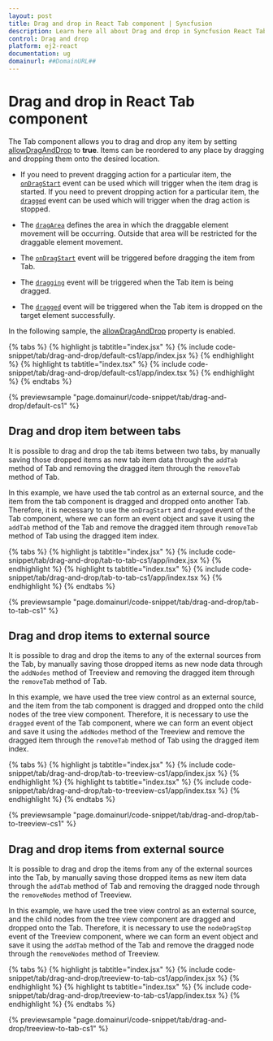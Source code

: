 ```yaml
---
layout: post
title: Drag and drop in React Tab component | Syncfusion
description: Learn here all about Drag and drop in Syncfusion React Tab component of Syncfusion Essential JS 2 and more.
control: Drag and drop 
platform: ej2-react
documentation: ug
domainurl: ##DomainURL##
---
```


# Drag and drop in React Tab component

The Tab component allows you to drag and drop any item by setting [allowDragAndDrop](https://ej2.syncfusion.com/react/documentation/api/tab#allowdraganddrop)&nbsp;to **true**. Items can be reordered to any place by dragging and dropping them onto the desired location.

* If you need to prevent dragging action for a particular item, the [`onDragStart`](https://ej2.syncfusion.com/react/documentation/api/tab#ondragstart) event can be used which will trigger when the item drag is started. If you need to prevent dropping action for a particular item, the [`dragged`](https://ej2.syncfusion.com/react/documentation/api/tab#dragged) event can be used which will trigger when the drag action is stopped.

* The [`dragArea`](https://ej2.syncfusion.com/react/documentation/api/tab#dragArea) defines the area in which the draggable element movement will be occurring. Outside that area will be restricted for the draggable element movement.

* The [`onDragStart`](https://ej2.syncfusion.com/react/documentation/api/tab#ondragstart) event will be triggered before dragging the item from Tab.

* The [`dragging`](https://ej2.syncfusion.com/react/documentation/api/tab#dragging) event will be triggered when the Tab item is being dragged.

* The [`dragged`](https://ej2.syncfusion.com/react/documentation/api/tab#dragged) event will be triggered when the Tab item is dropped on the target element successfully.

In the following sample, the [allowDragAndDrop](https://ej2.syncfusion.com/react/documentation/api/tab#allowdraganddrop) property is enabled.

{% tabs %}
{% highlight js tabtitle="index.jsx" %}
{% include code-snippet/tab/drag-and-drop/default-cs1/app/index.jsx %}
{% endhighlight %}
{% highlight ts tabtitle="index.tsx" %}
{% include code-snippet/tab/drag-and-drop/default-cs1/app/index.tsx %}
{% endhighlight %}
{% endtabs %}

 {% previewsample "page.domainurl/code-snippet/tab/drag-and-drop/default-cs1" %}

## Drag and drop item between tabs

It is possible to drag and drop the tab items between two tabs, by manually saving those dropped items as new tab item data through the `addTab` method of Tab and removing the dragged item through the `removeTab` method of Tab.

In this example, we have used the tab control as an external source, and the item from the tab component is dragged and dropped onto another Tab. Therefore, it is necessary to use the `onDragStart` and `dragged` event of the Tab component, where we can form an event object and save it using the `addTab` method of the Tab and remove the dragged item through `removeTab` method of Tab using the dragged item index.

{% tabs %}
{% highlight js tabtitle="index.jsx" %}
{% include code-snippet/tab/drag-and-drop/tab-to-tab-cs1/app/index.jsx %}
{% endhighlight %}
{% highlight ts tabtitle="index.tsx" %}
{% include code-snippet/tab/drag-and-drop/tab-to-tab-cs1/app/index.tsx %}
{% endhighlight %}
{% endtabs %}

 {% previewsample "page.domainurl/code-snippet/tab/drag-and-drop/tab-to-tab-cs1" %}

## Drag and drop items to external source

It is possible to drag and drop the items to any of the external sources from the Tab, by manually saving those dropped items as new node data through the `addNodes` method of Treeview and removing the dragged item through the `removeTab` method of Tab.

In this example, we have used the tree view control as an external source, and the item from the tab component is dragged and dropped onto the child nodes of the tree view component. Therefore, it is necessary to use  the `dragged` event of the Tab component, where we can form an event object and save it using the `addNodes` method of the Treeview and remove the dragged item through the `removeTab` method of Tab using the dragged item index.

{% tabs %}
{% highlight js tabtitle="index.jsx" %}
{% include code-snippet/tab/drag-and-drop/tab-to-treeview-cs1/app/index.jsx %}
{% endhighlight %}
{% highlight ts tabtitle="index.tsx" %}
{% include code-snippet/tab/drag-and-drop/tab-to-treeview-cs1/app/index.tsx %}
{% endhighlight %}
{% endtabs %}

 {% previewsample "page.domainurl/code-snippet/tab/drag-and-drop/tab-to-treeview-cs1" %}

## Drag and drop items from external source

It is possible to drag and drop the items from any of the external sources into the Tab, by manually saving those dropped items as new item data through the `addTab` method of Tab and removing the dragged node through the `removeNodes` method of Treeview.

In this example, we have used the tree view control as an external source, and the child nodes from the tree view component are dragged and dropped onto the Tab. Therefore, it is necessary to use the `nodeDragStop` event of the Treeview component, where we can form an event object and save it using the `addTab` method of the Tab and remove the dragged node through the `removeNodes` method of Treeview.

{% tabs %}
{% highlight js tabtitle="index.jsx" %}
{% include code-snippet/tab/drag-and-drop/treeview-to-tab-cs1/app/index.jsx %}
{% endhighlight %}
{% highlight ts tabtitle="index.tsx" %}
{% include code-snippet/tab/drag-and-drop/treeview-to-tab-cs1/app/index.tsx %}
{% endhighlight %}
{% endtabs %}

 {% previewsample "page.domainurl/code-snippet/tab/drag-and-drop/treeview-to-tab-cs1" %}